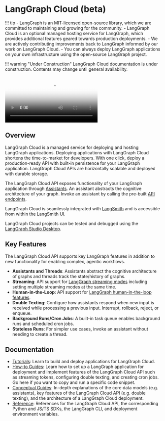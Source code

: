 # LangGraph Cloud (beta)

!!! tip
    - LangGraph is an MIT-licensed open-source library, which we are committed to maintaining and growing for the community.
    - LangGraph Cloud is an optional managed hosting service for LangGraph, which provides additional features geared towards production deployments.
    - We are actively contributing improvements back to LangGraph informed by our work on LangGraph Cloud.
    - You can always deploy LangGraph applications on your own infrastructure using the open-source LangGraph project.

!!! warning "Under Construction"
    LangGraph Cloud documentation is under construction. Contents may change until general availability.


<video controls preload="auto" allowfullscreen="true" poster="how-tos/img/studio_forks_poster.png">
    <source src="how-tos/img/studio_forks.mp4" type="video/mp4">
</video>


## Overview

LangGraph Cloud is a managed service for deploying and hosting LangGraph applications. Deploying applications with LangGraph Cloud shortens the time-to-market for developers. With one click, deploy a production-ready API with built-in persistence for your LangGraph application. LangGraph Cloud APIs are horizontally scalable and deployed with durable storage.

The LangGraph Cloud API exposes functionality of your LangGraph application through [Assistants](./concepts/api.md#assistants). An assistant abstracts the cognitive architecture of your graph. Invoke an assistant by calling the pre-built [API endpoints](./reference/api/api_ref.md).

LangGraph Cloud is seamlessly integrated with [LangSmith](https://www.langchain.com/langsmith) and is accessible from within the LangSmith UI.

LangGraph Cloud projects can be tested and debugged using the [LangGraph Studio Desktop](https://github.com/langchain-ai/langgraph-studio). 

## Key Features

The LangGraph Cloud API supports key LangGraph features in addition to new functionality for enabling complex, agentic workflows.

- **Assistants and Threads**: Assistants abstract the cognitive architecture of graphs and threads track the state/history of graphs.
- **Streaming**: API support for [LangGraph streaming modes](../concepts/low_level.md#streaming) including setting multiple streaming modes at the same time.
- **Human-in-the-Loop**: API support for [LangGraph human-in-the-loop features](../concepts/agentic_concepts.md#human-in-the-loop).
- **Double Texting**: Configure how assistants respond when new input is received while processing a previous input. Interrupt, rollback, reject, or enqueue.
- **Background Runs/Cron Jobs**: A built-in task queue enables background runs and scheduled cron jobs.
- **Stateless Runs**: For simpler use cases, invoke an assistant without needing to create a thread.

## Documentation

- [Tutorials](./quick_start.md): Learn to build and deploy applications for LangGraph Cloud.
- [How-to Guides](./how-tos/index.md): Learn how to set up a LangGraph application for deployment and implement features of the LangGraph Cloud API such as streaming tokens, configuring double texting, and creating cron jobs. Go here if you want to copy and run a specific code snippet.
- [Conceptual Guides](./concepts/api.md): In-depth explanations of the core data models (e.g. assistants), key features of the LangGraph Cloud API (e.g. double texting), and the architecture of a LangGraph Cloud deployment.
- [Reference](./reference/api/api_ref.md): References for the LangGraph Cloud API, the corresponding Python and JS/TS SDKs, the LangGraph CLI, and deployment environment variables.
